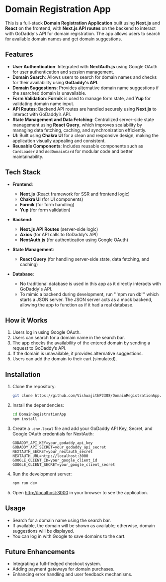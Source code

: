# Domain Registration App

This is a full-stack **Domain Registration Application** built using **Next.js** and **React** on the frontend, with **Next.js API routes** on the backend to interact with GoDaddy's API for domain registration. The app allows users to search for available domain names and get domain suggestions.

## Features

- **User Authentication**: Integrated with **NextAuth.js** using Google OAuth for user authentication and session management.
- **Domain Search**: Allows users to search for domain names and checks for their availability using **GoDaddy's API**.
- **Domain Suggestions**: Provides alternative domain name suggestions if the searched domain is unavailable.
- **Form Validation**: **Formik** is used to manage form state, and **Yup** for validating domain name input.
- **API Routes**: Backend API routes are handled securely using **Next.js** to interact with GoDaddy’s API.
- **State Management and Data Fetching**: Centralized server-side state management using **React Query**, which improves scalability by managing data fetching, caching, and synchronization efficiently.
- **UI**: Built using **Chakra UI** for a clean and responsive design, making the application visually appealing and consistent.
- **Reusable Components**: Includes reusable components such as `CardLoader` and `AddDomainCard` for modular code and better maintainability.

## Tech Stack

- **Frontend**: 
  - **Next.js** (React framework for SSR and frontend logic)
  - **Chakra UI** (for UI components)
  - **Formik** (for form handling)
  - **Yup** (for form validation)

- **Backend**:
  - **Next.js API Routes** (server-side logic)
  - **Axios** (for API calls to GoDaddy’s API)
  - **NextAuth.js** (for authentication using Google OAuth)
  
- **State Management**: 
  - **React Query** (for handling server-side state, data fetching, and caching)

- **Database**: 
  - No traditional database is used in this app as it directly interacts with GoDaddy's API.
  - To mimic a backend during development, run '''npm run db''' which starts a JSON server. The JSON server acts as a mock backend,         allowing the app to function as if it had a real database.


## How it Works

1. Users log in using Google OAuth.
2. Users can search for a domain name in the search bar.
3. The app checks the availability of the entered domain by sending a request to GoDaddy’s API.
4. If the domain is unavailable, it provides alternative suggestions.
5. Users can add the domain to their cart (simulated).

## Installation

1. Clone the repository:

   ```bash
   git clone https://github.com/VishwajithP2308/DomainRegistrationApp.git
   ```

2. Install the dependencies:

   ```bash
   cd DomainRegistrationApp
   npm install
   ```

3. Create a `.env.local` file and add your GoDaddy API Key, Secret, and Google OAuth credentials for NextAuth:

   ```
   GODADDY_API_KEY=your_godaddy_api_key
   GODADDY_API_SECRET=your_godaddy_api_secret
   NEXTAUTH_SECRET=your_nextauth_secret
   NEXTAUTH_URL=http://localhost:3000
   GOOGLE_CLIENT_ID=your_google_client_id
   GOOGLE_CLIENT_SECRET=your_google_client_secret
   ```

4. Run the development server:

   ```bash
   npm run dev
   ```

5. Open [http://localhost:3000](http://localhost:3000) in your browser to see the application.

## Usage

- Search for a domain name using the search bar.
- If available, the domain will be shown as available; otherwise, domain suggestions will be displayed.
- You can log in with Google to save domains to the cart.

## Future Enhancements

- Integrating a full-fledged checkout system.
- Adding payment gateways for domain purchases.
- Enhancing error handling and user feedback mechanisms.


